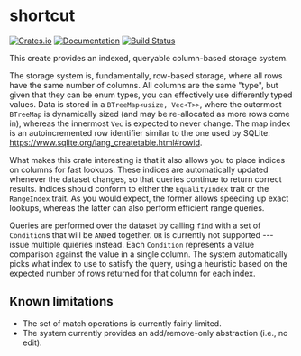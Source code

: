 # shortcut

[![Crates.io](https://img.shields.io/crates/v/shortcut.svg)](https://crates.io/crates/shortcut)
[![Documentation](https://docs.rs/shortcut/badge.svg)](https://docs.rs/shortcut/)
[![Build Status](https://travis-ci.org/jonhoo/shortcut.svg?branch=master)](https://travis-ci.org/jonhoo/shortcut)

This create provides an indexed, queryable column-based storage system.

The storage system is, fundamentally, row-based storage, where all rows have the same number of
columns. All columns are the same "type", but given that they can be enum types, you can
effectively use differently typed values. Data is stored in a `BTreeMap<usize, Vec<T>>`,
where the outermost `BTreeMap` is dynamically sized (and may be re-allocated as more rows come
in), whereas the innermost `Vec` is expected to never change. The map index is an
autoincremented row identifier similar to the one used by SQLite:
https://www.sqlite.org/lang_createtable.html#rowid.

What makes this crate interesting is that it also allows you to place indices on columns for
fast lookups. These indices are automatically updated whenever the dataset changes, so that
queries continue to return correct results. Indices should conform to either the
`EqualityIndex` trait or the `RangeIndex` trait. As you would expect, the former allows
speeding up exact lookups, whereas the latter can also perform efficient range queries.

Queries are performed over the dataset by calling `find` with a set of `Condition`s that will
be `AND`ed together. `OR` is currently not supported --- issue multiple quieries instead. Each
`Condition` represents a value comparison against the value in a single column. The system
automatically picks what index to use to satisfy the query, using a heuristic based on the
expected number of rows returned for that column for each index.

## Known limitations

 - The set of match operations is currently fairly limited.
 - The system currently provides an add/remove-only abstraction (i.e., no edit).
